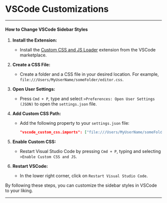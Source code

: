 # VSCode Customizations

---

#### How to Change VSCode Sidebar Styles

1. **Install the Extension:**
   - Install the [Custom CSS and JS Loader](https://marketplace.visualstudio.com/items?itemName=be5invis.vscode-custom-css) extension from the VSCode marketplace.

2. **Create a CSS File:**
   - Create a folder and a CSS file in your desired location. For example, `file:///Users/MyUserName/someFolder/editor.css`.

3. **Open User Settings:**
   - Press `Cmd + P`, type and select `>Preferences: Open User Settings (JSON)` to open the `settings.json` file.

4. **Add Custom CSS Path:**
   - Add the following property to your `settings.json` file:
     ```json
     "vscode_custom_css.imports": ["file:///Users/MyUserName/someFolder/editor.css"]
     ```

5. **Enable Custom CSS:**
   - Restart Visual Studio Code by pressing `Cmd + P`, typing and selecting `>Enable Custom CSS and JS`.

6. **Restart VSCode:**
   - In the lower right corner, click on `Restart Visual Studio Code`.

By following these steps, you can customize the sidebar styles in VSCode to your liking.

---